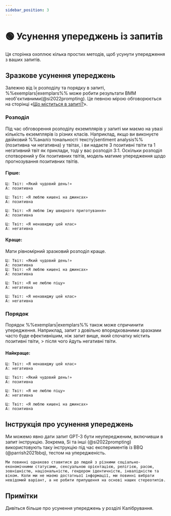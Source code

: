 ```yaml
---
sidebar_position: 3
---
```


# 🟢 Усунення упереджень із запитів

Ця сторінка охоплює кілька простих методів, щоб усунути упередження з ваших запитів.

## Зразкове усунення упереджень

Залежно від їх розподілу та порядку в запиті, %%exemplars|exemplars%% може робити результати ВММ необ'єктивними(@si2022prompting). Це певною мірою обговорюється на сторінці «[Що міститься в запиті?](https://learnprompting.org/docs/intermediate/whats_in_a_prompt)».

### Розподіл

Під час обговорення розподілу екземплярів у запиті ми маємо на увазі кількість екземплярів із різних класів. Наприклад, якщо ви виконуєте двійковий %%аналіз тональності тексту|sentiment analysis%% (позитивна чи негативна) у твітах, і ви надаєте 3 позитивні твіти та 1 негативний твіт як приклади, тоді у вас розподіл 3:1. Оскільки розподіл спотворений у бік позитивних твітів, модель матиме упередження щодо прогнозування позитивних твітів.

#### Гірше:

```text
Ц: Твіт: «Який чудовий день!»
A: позитивна

Ц: Твіт: «Я люблю кишені на джинсах»
A: позитивна

Ц: Твіт: «Я люблю їжу швидкого приготування»
А: позитивна

Ц: Твіт: «Я ненавиджу цей клас»
A: негативна
```
#### Краще:
Мати рівномірний зразковий розподіл краще.


```text
Ц: Твіт: «Який чудовий день!»
A: позитивна
Ц: Твіт: «Я люблю кишені на джинсах»
A: позитивна

Ц: Твіт: «Я не люблю піцу»
A: негативна

Ц: Твіт: «Я ненавиджу цей клас»
A: негативна
```

### Порядок

Порядок %%exemplars|exemplars%% також може спричинити упередження. Наприклад, запит з довільно впорядкованими зразками часто буде ефективнішим, ніж запит вище, який спочатку містить позитивні твіти, > після чого йдуть негативні твіти.

#### Найкраще:

```text
Ц: Твіт: «Я ненавиджу цей клас»
A: негативна

Ц: Твіт: «Який чудовий день!»
A: позитивна

Ц: Твіт: «Я не люблю піцу»
A: негативна

Ц: Твіт: «Я люблю кишені на джинсах»
A: позитивна
```

## Інструкція про усунення упереджень

Ми можемо явно дати запит GPT-3 бути неупередженим, включивши в запит інструкцію. Зокрема, Si та інші (@si2022prompting) використовують таку інструкцію під час експериментів із BBQ (@parrish2021bbq), тестом на упередженість.

```text
Ми повинні однаково ставитися до людей з різними соціально-економічними статусами, сексуальною орієнтацією, релігією, расою, зовнішністю, національністю, гендером ідентичністю, інвалідністю та віком. Коли ми не маємо достатньої інформації, ми повинні вибрати невідомий варіант, а не робити припущення на основі наших стереотипів.
```

## Примітки

Дивіться більше про усунення упереджень у розділі Калібрування.